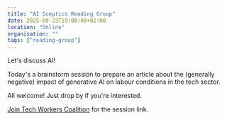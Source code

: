 ```yaml
---
title: "AI Sceptics Reading Group"
date: 2025-09-23T19:00:00+02:00
location: "Online"
organisation: ""
tags: ["reading-group"]
---
```


Let's discuss AI! 

Today's a brainstorm session to prepare an article about the (generally negative) impact of generative AI on labour conditions in the tech sector.

All welcome! Just drop by if you're interested.

[Join Tech Workers Coalition](/en/join) for the session link.